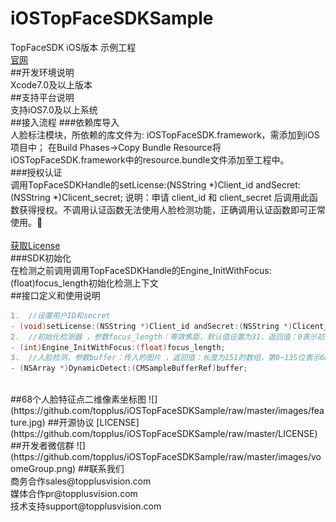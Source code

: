 # iOSTopFaceSDKSample
TopFaceSDK iOS版本 示例工程
<br>
[官网](http://www.voome.cn)
<br>
##开发环境说明
<br>
Xcode7.0及以上版本
<br>
##支持平台说明
<br>
支持iOS7.0及以上系统
<br>
##接入流程
###依赖库导入
<br>
人脸标注模块，所依赖的库文件为: iOSTopFaceSDK.framework，需添加到iOS项目中；
在Build Phases->Copy Bundle Resource将iOSTopFaceSDK.framework中的resource.bundle文件添加至工程中。
<br>
###授权认证
<br>
调用TopFaceSDKHandle的setLicense:(NSString *)Client_id andSecret:(NSString *)Clicent_secret;
说明：申请 client_id 和 client_secret 后调用此函数获得授权。不调用认证函数无法使用人脸检测功能，正确调用认证函数即可正常使用。
<br>
<br>
[获取License](http://www.voome.cn/register/index.shtml)
<br>
###SDK初始化
<br>
在检测之前调用调用TopFaceSDKHandle的Engine_InitWithFocus:(float)focus_length初始化检测上下文
<br>
##接口定义和使用说明
```Objective-C
1.	//设置用户ID和secret
- (void)setLicense:(NSString *)Client_id andSecret:(NSString *)Clicent_secret;
2.	//初始化检测器 ，参数focus_length：等效焦距，默认值设置为31，返回值：0表示初始化成功，-1表示初始化失败
- (int)Engine_InitWithFocus:(float)focus_length;
3.	//人脸检测，参数buffer：传入的图片 ，返回值：长度为151的数组，第0~135位表示68个人脸特征点二维像素坐标，原点是传入图像的左上角，特征点代表意义参考示意图；第136~138位表示人脸鼻尖处在相机坐标系下的位置数据，坐标系定义：x轴向右,y轴向下,z轴向前；第139~141位表示人脸相对相机的姿态数据，单位是弧度，依次定义为：pitc俯仰角、roll翻滚角、yaw偏航角；第142位表示置信度.
- (NSArray *)DynamicDetect:(CMSampleBufferRef)buffer;

```
<br>
##68个人脸特征点二维像素坐标图
![](https://github.com/topplus/iOSTopFaceSDKSample/raw/master/images/feature.jpg)
##开源协议
[LICENSE](https://github.com/topplus/iOSTopFaceSDKSample/raw/master/LICENSE)
##开发者微信群
![](https://github.com/topplus/iOSTopFaceSDKSample/raw/master/images/voomeGroup.png)
##联系我们
<br>
商务合作sales@topplusvision.com
<br>
媒体合作pr@topplusvision.com
<br>
技术支持support@topplusvision.com

